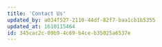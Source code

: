 ```yaml
---
title: 'Contact Us'
updated_by: a034f527-2110-44df-82f7-baa1cb1b5355
updated_at: 1610115464
id: 345cac2c-09b9-4c69-b4ce-b35025a6537e
---
```

